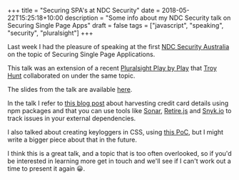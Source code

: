 +++
title = "Securing SPA's at NDC Security"
date = 2018-05-22T15:25:18+10:00
description = "Some info about my NDC Security talk on Securing Single Page Apps"
draft = false
tags = ["javascript", "speaking", "security", "pluralsight"]
+++

Last week I had the pleasure of speaking at the first [NDC Security Australia](https://ndcsecurity.com.au) on the topic of Securing Single Page Applications.

This talk was an extension of a recent [Pluralsight Play by Play](https://app.pluralsight.com/library/courses/play-by-play-javascript-security/) that [Troy Hunt](https://troyhunt.com) collaborated on under the same topic.

The slides from the talk are available [here](https://1drv.ms/p/s!AuqPraTuWKFLt8t--Dk_3Xdz_UO7YQ).

In the talk I refer to [this blog post](https://hackernoon.com/im-harvesting-credit-card-numbers-and-passwords-from-your-site-here-s-how-9a8cb347c5b5) about harvesting credit card details using npm packages and that you can use tools like [Sonar](https://sonarwhal.com/), [Retire.js](http://retirejs.github.io/retire.js/) and [Snyk.io](https://snyk.io/) to track issues in your external dependencies.

I also talked about creating keyloggers in CSS, using [this PoC](https://github.com/maxchehab/CSS-Keylogging), but I might write a bigger piece about that in the future.

I think this is a great talk, and a topic that is too often overlooked, so if you'd be interested in learning more get in touch and we'll see if I can't work out a time to present it again :grinning:.